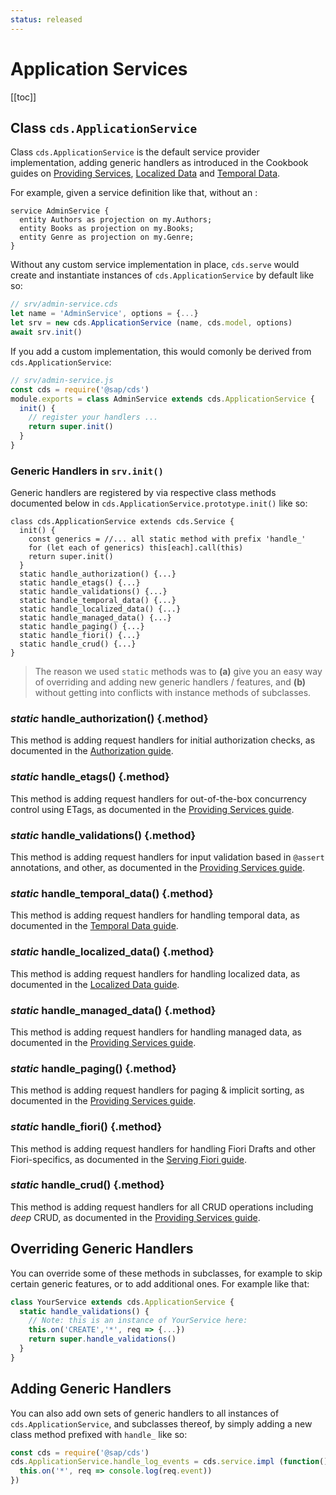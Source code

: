 ```yaml
---
status: released
---
```


# Application Services



[[toc]]

## Class `cds.ApplicationService`

Class `cds.ApplicationService` is the default service provider implementation, adding generic handlers as introduced in the Cookbook guides on [Providing Services](../guides/providing-services), [Localized Data](../guides/localized-data.md) and [Temporal Data](../guides/temporal-data.md).

For example, given a service definition like that, without an :

```cds
service AdminService {
  entity Authors as projection on my.Authors;
  entity Books as projection on my.Books;
  entity Genre as projection on my.Genre;
}
```

Without any custom service implementation in place, `cds.serve` would create and instantiate instances of `cds.ApplicationService` by default like so:

```js
// srv/admin-service.cds
let name = 'AdminService', options = {...}
let srv = new cds.ApplicationService (name, cds.model, options)
await srv.init()
```

If you add a custom implementation, this would comonly be derived from `cds.ApplicationService`:

```js
// srv/admin-service.js
const cds = require('@sap/cds')
module.exports = class AdminService extends cds.ApplicationService {
  init() {
    // register your handlers ...
    return super.init()
  }
}
```



### Generic Handlers in `srv.init()`

Generic handlers are registered by via respective class methods documented below in `cds.ApplicationService.prototype.init()` like so:

```tsx
class cds.ApplicationService extends cds.Service {
  init() {
    const generics = //... all static method with prefix 'handle_'
    for (let each of generics) this[each].call(this)
    return super.init()
  }
  static handle_authorization() {...}
  static handle_etags() {...}
  static handle_validations() {...}
  static handle_temporal_data() {...}
  static handle_localized_data() {...}
  static handle_managed_data() {...}
  static handle_paging() {...}
  static handle_fiori() {...}
  static handle_crud() {...}
}
```

> The reason we used `static` methods was to **(a)** give you an easy way of overriding and adding new generic handlers / features, and **(b)** without getting into conflicts with instance methods of subclasses.



### _static_ handle_authorization() {.method}

This method is adding request handlers for initial authorization checks, as documented in the [Authorization guide](../guides/authorization.md).



### _static_ handle_etags() {.method}

This method is adding request handlers for out-of-the-box concurrency control using ETags, as documented in the [Providing Services guide](../guides/providing-services#concurrency-control).



### _static_ handle_validations() {.method}

This method is adding request handlers for input validation based in `@assert` annotations, and other, as documented in the [Providing Services guide](../guides/providing-services#input-validation).




### _static_ handle_temporal_data() {.method}

This method is adding request handlers for handling temporal data, as documented in the [Temporal Data guide](../guides/temporal-data.md).




### _static_ handle_localized_data() {.method}

This method is adding request handlers for handling localized data, as documented in the [Localized Data guide](../guides/localized-data.md).




### _static_ handle_managed_data() {.method}

This method is adding request handlers for handling managed data, as documented in the [Providing Services guide](../guides/providing-services#managed-data).



### _static_ handle_paging() {.method}

This method is adding request handlers for paging & implicit sorting, as documented in the [Providing Services guide](../guides/providing-services#pagination-sorting).



### _static_ handle_fiori() {.method}

This method is adding request handlers for handling Fiori Drafts and other Fiori-specifics, as documented in the [Serving Fiori guide](../advanced/fiori.md).



### _static_ handle_crud() {.method}

This method is adding request handlers for all CRUD operations including *deep* CRUD, as documented in the [Providing Services guide](../guides/providing-services#generic-providers).



## Overriding Generic Handlers

You can override some of these methods in subclasses, for example to skip certain generic features, or to add additional ones. For example like that:

```js
class YourService extends cds.ApplicationService {
  static handle_validations() {
    // Note: this is an instance of YourService here:
    this.on('CREATE','*', req => {...})
    return super.handle_validations()
  }
}
```

>

## Adding Generic Handlers

You can also add own sets of generic handlers to all instances of `cds.ApplicationService`, and subclasses thereof, by simply adding a new class method prefixed with `handle_` like so:

```js
const cds = require('@sap/cds')
cds.ApplicationService.handle_log_events = cds.service.impl (function(){
  this.on('*', req => console.log(req.event))
})
```
